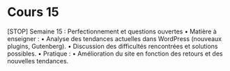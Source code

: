 

# Cours 15
[STOP]
Semaine 15 : Perfectionnement et questions ouvertes
	•	Matière à enseigner :
	•	Analyse des tendances actuelles dans WordPress (nouveaux plugins, Gutenberg).
	•	Discussion des difficultés rencontrées et solutions possibles.
	•	Pratique :
	•	Amélioration du site en fonction des retours et des nouvelles tendances.